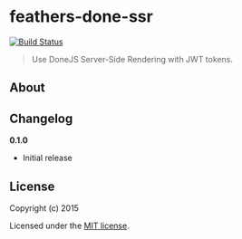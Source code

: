 # feathers-done-ssr

[![Build Status](https://travis-ci.org/feathersjs/feathers-done-ssr.png?branch=master)](https://travis-ci.org/feathersjs/feathers-done-ssr)

> Use DoneJS Server-Side Rendering with JWT tokens.

## About


## Changelog

__0.1.0__

- Initial release

## License

Copyright (c) 2015

Licensed under the [MIT license](LICENSE).
